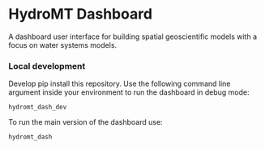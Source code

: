 # HydroMT Dashboard
A dashboard user interface for building spatial geoscientific models with a focus on water systems models.

### Local development
Develop pip install this repository.
Use the following command line argument inside your environment to run the dashboard in debug mode: 
```
hydromt_dash_dev
```
To run the main version of the dashboard use:

```
hydromt_dash
```